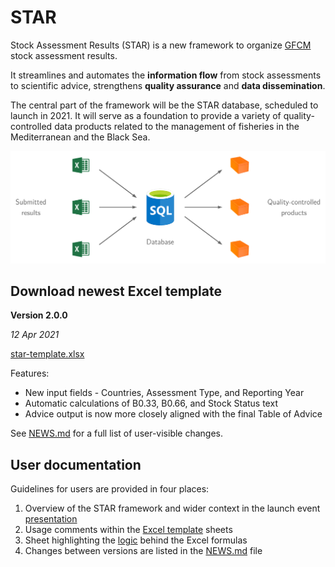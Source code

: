 # STAR

Stock Assessment Results (STAR) is a new framework to organize
[GFCM](http://www.fao.org/gfcm/en/) stock assessment results.

It streamlines and automates the **information flow** from stock assessments to
scientific advice, strengthens **quality assurance** and **data dissemination**.

The central part of the framework will be the STAR database, scheduled to launch
in 2021. It will serve as a foundation to provide a variety of
quality-controlled data products related to the management of fisheries in the
Mediterranean and the Black Sea.

<a href="#star"><img src="diagram.png" width="800"></a>

## Download newest Excel template

**Version 2.0.0**

*12 Apr 2021*

[star-template.xlsx](releases/download/2.0.0/star_template.xlsx)

Features:

- New input fields - Countries, Assessment Type, and Reporting Year
- Automatic calculations of B0.33, B0.66, and Stock Status text
- Advice output is now more closely aligned with the final Table of Advice

See [NEWS.md](NEWS.md) for a full list of user-visible changes.

## User documentation

Guidelines for users are provided in four places:

1. Overview of the STAR framework and wider context in the launch event
   [presentation](2021_01_18_launch_event.pdf)
2. Usage comments within the [Excel template](raw/main/star_template.xlsx)
   sheets
3. Sheet highlighting the [logic](logic.pdf) behind the Excel formulas
4. Changes between versions are listed in the [NEWS.md](NEWS.md) file
